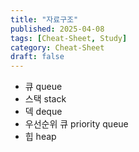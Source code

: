 ```yaml
---
title: "자료구조"
published: 2025-04-08
tags: [Cheat-Sheet, Study]
category: Cheat-Sheet
draft: false
---
```

- 큐 queue
- 스택 stack
- 덱 deque
- 우선순위 큐 priority queue
- 힙 heap
